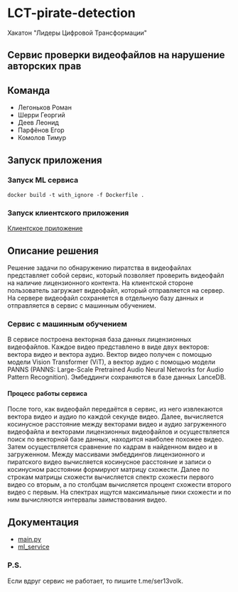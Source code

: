 # LCT-pirate-detection
Хакатон "Лидеры Цифровой Трансформации" 
## Сервис проверки видеофайлов на нарушение авторских прав
## Команда
- Легоньков Роман
- Шерри Георгий 
- Деев Леонид
- Парфёнов Егор
- Комолов Тимур
## Запуск приложения
### Запуск ML сервиса
```
docker build -t with_ignore -f Dockerfile .
```
### Запуск клиентского приложения
[Клиентское приложение](rutube/README.md)
## Описание решения
Решение задачи по обнаружению пиратства в видеофайлах представляет собой сервис, который позволяет проверить видеофайл
на наличие лицензионного контента. На клиентской стороне пользователь загружает видеофайл, который отправляется на сервер.
На сервере видеофайл сохраняется в отдельную базу данных и отправляется в сервис с машинным обучением.

### Сервис с машинным обучением
В сервисе построена векторная база данных лицензионных видеофайлов. Каждое видео представлено в виде двух векторов: 
вектора видео и вектора аудио.
Вектор видео получен с помощью модели Vision Transformer (ViT), а вектор аудио с помощью модели PANNS 
(PANNS: Large-Scale Pretrained Audio Neural Networks for Audio Pattern Recognition).
Эмбеддинги сохраняются в базе данных LanceDB.


#### Процесс работы сервиса
После того, как видеофайл передаётся в сервис, из него извлекаются вектора видео и аудио по каждой секунде видео. 
Далее, вычисляется косинусное расстояние между векторами видео и аудио загруженного видеофайла и векторами 
лицензионных видеофайлов и осуществляется поиск по векторной базе данных, находится наиболее похожее видео.
Затем осуществляется сравнение по кадрам в найденном видео и в загруженном. Между массивами эмбеддингов лицензионного и 
пиратского видео вычисляется косинусное расстояние и записи о косинусном расстоянии формируют матрицу схожести. Далее
по строкам матрицы схожести вычисляется спектр схожести первого видео со вторым, а по столбцам вычисляется процент схожести 
второго видео с первым. На спектрах ищутся максимальные пики схожести и по ним вычисляются интервалы заимствования видео.
 
## Документация
- [main.py](main_doc.md)
- [ml_service](ml_service_doc.md)


### P.S.
Если вдруг сервис не работает, то пишите t.me/ser13volk.